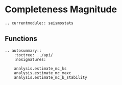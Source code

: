 # Completeness Magnitude

```{eval-rst}
.. currentmodule:: seismostats
```

## Functions
```{eval-rst}
.. autosummary::
    :toctree: ../api/
    :nosignatures:

    analysis.estimate_mc_ks
    analysis.estimate_mc_maxc
    analysis.estimate_mc_b_stability
```